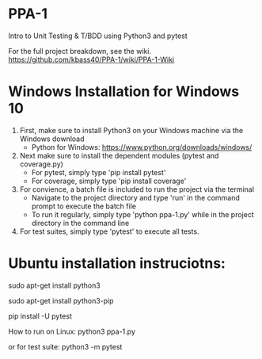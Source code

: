 # PPA-1
 Intro to Unit Testing & T/BDD using Python3 and pytest

 For the full project breakdown, see the wiki. https://github.com/kbass40/PPA-1/wiki/PPA-1-Wiki

# Windows Installation for Windows 10
1. First, make sure to install Python3 on your Windows machine via the Windows download
    - Python for Windows: https://www.python.org/downloads/windows/
2. Next make sure to install the dependent modules (pytest and coverage.py)
    - For pytest, simply type 'pip install pytest'
    - For coverage, simply type 'pip install coverage'
3. For convience, a batch file is included to run the project via the terminal
    - Navigate to the project directory and type 'run' in the command prompt to execute the batch file
    - To run it regularly, simply type 'python ppa-1.py' while in the project directory in the command line
4. For test suites, simply type 'pytest' to execute all tests.



# Ubuntu installation instruciotns:

sudo apt-get install python3

sudo apt-get install python3-pip

pip install -U pytest

How to run on Linux: python3 ppa-1.py 

or for test suite: python3 -m pytest 
